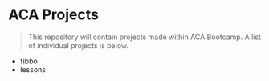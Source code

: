 # ACA Projects

> This repository will contain projects made within ACA Bootcamp.
> A list of individual projects is below.

- fibbo
- lessons